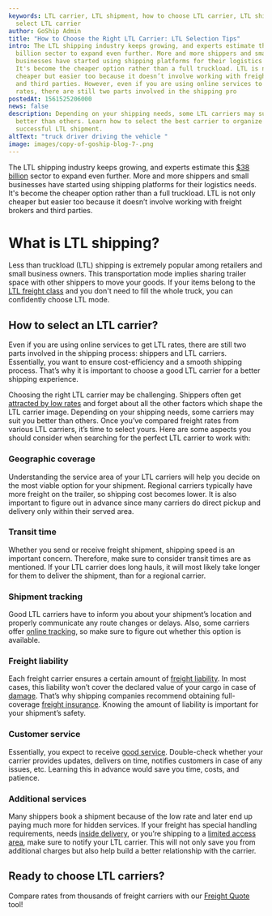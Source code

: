 ```yaml
---
keywords: LTL carrier, LTL shipment, how to choose LTL carrier, LTL shipping,
  select LTL carrier
author: GoShip Admin
title: "How to Choose the Right LTL Carrier: LTL Selection Tips"
intro: The LTL shipping industry keeps growing, and experts estimate the $38
  billion sector to expand even further. More and more shippers and small
  businesses have started using shipping platforms for their logistics needs.
  It's become the cheaper option rather than a full truckload. LTL is not only
  cheaper but easier too because it doesn’t involve working with freight brokers
  and third parties. However, even if you are using online services to get LTL
  rates, there are still two parts involved in the shipping pro
postedAt: 1561525206000
news: false
description: Depending on your shipping needs, some LTL carriers may suit you
  better than others. Learn how to select the best carrier to organize a
  successful LTL shipment.
altText: "truck driver driving the vehicle "
image: images/copy-of-goship-blog-7-.png
---
```

The LTL shipping industry keeps growing, and experts estimate this [$38 billion](https://www.supplychain247.com/article/2018_ltl_market_expecting_substantial_growth) sector to expand even further. More and more shippers and small businesses have started using shipping platforms for their logistics needs. It's become the cheaper option rather than a full truckload. LTL is not only cheaper but easier too because it doesn’t involve working with freight brokers and third parties. 



# What is LTL shipping?



Less than truckload (LTL) shipping is extremely popular among retailers and small business owners. This transportation mode implies sharing trailer space with other shippers to move your goods. If your items belong to the [LTL freight class](https://www.goship.com/posts/blog-everything-you-need-to-know-about-ltl-freight-class) and you don't need to fill the whole truck, you can confidently choose LTL mode. 



## How to select an LTL carrier?

Even if you are using online services to get LTL rates, there are still two parts involved in the shipping process: shippers and LTL carriers. Essentially, you want to ensure cost-efficiency and a smooth shipping process. That’s why it is important to choose a good LTL carrier for a better shipping experience. 

Choosing the right LTL carrier may be challenging. Shippers often get [attracted by low rates](https://www.plslogistics.com/blog/lowest-freight-rates-the-best-ones/) and forget about all the other factors which shape the LTL carrier image. Depending on your shipping needs, some carriers may suit you better than others. Once you’ve compared freight rates from various LTL carriers, it’s time to select yours. Here are some aspects you should consider when searching for the perfect LTL carrier to work with:

### Geographic coverage

Understanding the service area of your LTL carriers will help you decide on the most viable option for your shipment. Regional carriers typically have more freight on the trailer, so shipping cost becomes lower. It is also important to figure out in advance since many carriers do direct pickup and delivery only within their served area.

### Transit time

Whether you send or receive freight shipment, shipping speed is an important concern. Therefore, make sure to consider transit times are as mentioned. If your LTL carrier does long hauls, it will most likely take longer for them to deliver the shipment, than for a regional carrier.

### Shipment tracking

Good LTL carriers have to inform you about your shipment’s location and properly communicate any route changes or delays. Also, some carriers offer [online tracking](https://www.goship.com/blog/3-reasons-shipment-tracking-matters/), so make sure to figure out whether this option is available.

### Freight liability

Each freight carrier ensures a certain amount of [freight liability](https://www.goship.com/blog/freight-liability-vs-freight-insurance/). In most cases, this liability won’t cover the declared value of your cargo in case of [damage](https://www.goship.com/blog/freight-damage-how-to-file-a-freight-claim/). That’s why shipping companies recommend obtaining full-coverage [freight insurance](https://www.goship.com/blog/what-is-freight-insurance/). Knowing the amount of liability is important for your shipment’s safety.

### Customer service

Essentially, you expect to receive [good service](https://www.goship.com/blog/how-to-improve-your-customers-experience-through-shipping/). Double-check whether your carrier provides updates, delivers on time, notifies customers in case of any issues, etc. Learning this in advance would save you time, costs, and patience.

### Additional services

Many shippers book a shipment because of the low rate and later end up paying much more for hidden services. If your freight has special handling requirements, needs [inside delivery](https://www.goship.com/blog/what-is-inside-delivery/), or you’re shipping to a [limited access area](https://www.goship.com/blog/limited-access-shipping-location/), make sure to notify your LTL carrier. This will not only save you from additional charges but also help build a better relationship with the carrier.

## **Ready to choose LTL carriers?**

Compare rates from thousands of freight carriers with our [Freight Quote](https://www.goship.com/) tool!
